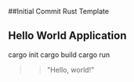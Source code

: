 ##Initial Commit Rust Template

## Hello World Application
cargo init
cargo build
cargo run

>> "Hello, world!"
